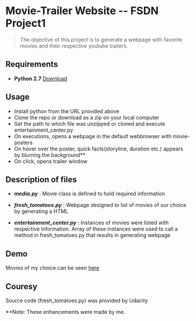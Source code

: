 # Movie-Trailer Website -- FSDN Project1

 > The objective of this project is to generate a webpage with favorite movies and their respective youtube trailers.

## Requirements

 - **Python 2.7** [Download](https://www.python.org/download/releases/2.7/#download)

## Usage

 - Install python from the URL provided above
 - Clone the repo or download as a zip on your local computer
 - Set the path to which file was unzipped or cloned and execute entertainment_center.py
 - On executions, opens a webpage in the default webbrowser with movie-posters
 - On hover over the poster, quick facts(storyline, duration etc.) appears by blurring the background**
 - On click, opens trailer window

## Description of files
 
 - ***media.py*** :  Movie class is defined to hold required information
 
 - ***fresh_tomatoes.py*** : Webpage designed to list of movies of our choice by  generating a HTML

 - ***entertainment_center.py*** : Instances of movies were listed with respective information. Array of these instances were used to call                              a method in fresh_tomatoes.py that results in generating webpage
			     
## Demo

 Movies of my choice can be seen [here](https://kamireddym28.github.io/Movie-trailer-website/fresh_tomatoes.html)

## Couresy

 Source code (fresh_tomatoes.py) was provided by Udacity

 **Note: These enhancements were made by me.
